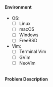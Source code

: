 #### Environment

<!-- Select the applied check boxes, fill it with x, i.e [x] -->
- OS:
    - [ ] Linux
    - [ ] macOS
    - [ ] Windows
    - [ ] FreeBSD
- Vim:
    - [ ] Terminal Vim
    - [ ] GVim
    - [ ] NeoVim

<!-- Put the contents of `:version` below -->
```

```

#### Problem Description

<!-- English please. 请尽量使用英文. -->

<!-- Error messages and describe your problem or suggestion. -->

<!-- Screenshots if neccessary. -->
